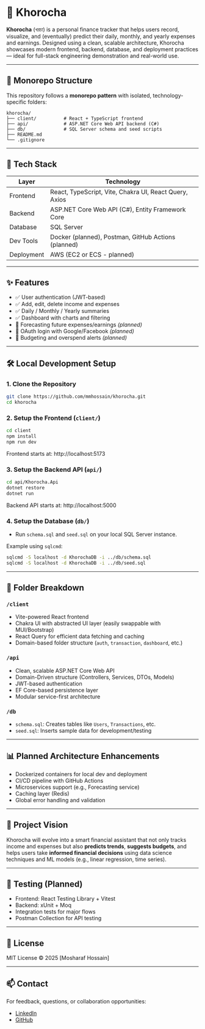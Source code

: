 # 💸 Khorocha

**Khorocha** (খরচা) is a personal finance tracker that helps users record, visualize, and (eventually) predict their daily, monthly, and yearly expenses and earnings. Designed using a clean, scalable architecture, Khorocha showcases modern frontend, backend, database, and deployment practices — ideal for full-stack engineering demonstration and real-world use.

---

## 🧩 Monorepo Structure

This repository follows a **monorepo pattern** with isolated, technology-specific folders:

```
khorocha/
├── client/          # React + TypeScript frontend
├── api/             # ASP.NET Core Web API backend (C#)
├── db/              # SQL Server schema and seed scripts
├── README.md
└── .gitignore
```

---

## 🚀 Tech Stack

| Layer      | Technology                                             |
| ---------- | ------------------------------------------------------ |
| Frontend   | React, TypeScript, Vite, Chakra UI, React Query, Axios |
| Backend    | ASP.NET Core Web API (C#), Entity Framework Core       |
| Database   | SQL Server                                             |
| Dev Tools  | Docker (planned), Postman, GitHub Actions (planned)    |
| Deployment | AWS (EC2 or ECS - planned)                             |

---

## ✨ Features

- ✅ User authentication (JWT-based)
- ✅ Add, edit, delete income and expenses
- ✅ Daily / Monthly / Yearly summaries
- ✅ Dashboard with charts and filtering
- 🚧 Forecasting future expenses/earnings _(planned)_
- 🚧 OAuth login with Google/Facebook _(planned)_
- 🚧 Budgeting and overspend alerts _(planned)_

---

## 🛠️ Local Development Setup

### 1. Clone the Repository

```bash
git clone https://github.com/mmhossain/khorocha.git
cd khorocha
```

### 2. Setup the Frontend (`client/`)

```bash
cd client
npm install
npm run dev
```

Frontend starts at: http://localhost:5173

### 3. Setup the Backend API (`api/`)

```bash
cd api/Khorocha.Api
dotnet restore
dotnet run
```

Backend API starts at: http://localhost:5000

### 4. Setup the Database (`db/`)

- Run `schema.sql` and `seed.sql` on your local SQL Server instance.

Example using `sqlcmd`:

```bash
sqlcmd -S localhost -d KhorochaDB -i ../db/schema.sql
sqlcmd -S localhost -d KhorochaDB -i ../db/seed.sql
```

---

## 🔁 Folder Breakdown

### `/client`

- Vite-powered React frontend
- Chakra UI with abstracted UI layer (easily swappable with MUI/Bootstrap)
- React Query for efficient data fetching and caching
- Domain-based folder structure (`auth`, `transaction`, `dashboard`, etc.)

### `/api`

- Clean, scalable ASP.NET Core Web API
- Domain-Driven structure (Controllers, Services, DTOs, Models)
- JWT-based authentication
- EF Core-based persistence layer
- Modular service-first architecture

### `/db`

- `schema.sql`: Creates tables like `Users`, `Transactions`, etc.
- `seed.sql`: Inserts sample data for development/testing

---

## 📊 Planned Architecture Enhancements

- Dockerized containers for local dev and deployment
- CI/CD pipeline with GitHub Actions
- Microservices support (e.g., Forecasting service)
- Caching layer (Redis)
- Global error handling and validation

---

## 🧠 Project Vision

Khorocha will evolve into a smart financial assistant that not only tracks income and expenses but also **predicts trends**, **suggests budgets**, and helps users take **informed financial decisions** using data science techniques and ML models (e.g., linear regression, time series).

---

## 🧪 Testing (Planned)

- Frontend: React Testing Library + Vitest
- Backend: xUnit + Moq
- Integration tests for major flows
- Postman Collection for API testing

---

## 📜 License

MIT License © 2025 [Mosharaf Hossain]

---

## 📫 Contact

For feedback, questions, or collaboration opportunities:

- [LinkedIn](https://www.linkedin.com/in/mosharafhossain)
- [GitHub](https://github.com/mmhossain)
